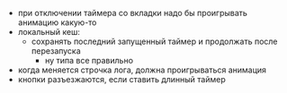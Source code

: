 - при отключении таймера со вкладки надо бы проигрывать анимацию какую-то
- локальный кеш:
  - сохранять последний запущенный таймер и продолжать после перезапуска
    - ну типа все правильно
- когда меняется строчка лога, должна проигрываться анимация
- кнопки разъезжаются, если ставить длинный таймер